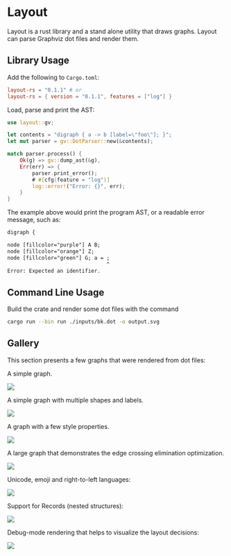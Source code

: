 # Layout

Layout is a rust library and a stand alone utility that draws graphs. Layout
can parse Graphviz dot files and render them.


## Library Usage

Add the following to `Cargo.toml`:

```toml
layout-rs = "0.1.1" # or
layout-rs = { version = "0.1.1", features = ["log"] }
```

Load, parse and print the AST:

```rust
use layout::gv;

let contents = "digraph { a -> b [label=\"foo\"]; }";
let mut parser = gv::DotParser::new(&contents);

match parser.process() {
    Ok(g) => gv::dump_ast(&g),
    Err(err) => {
        parser.print_error();
        # #[cfg(feature = "log")]
        log::error!("Error: {}", err);
    }
}
```

The example above would print the program AST, or a readable error message,
such as:

```txt
digraph {

node [fillcolor="purple"] A B;
node [fillcolor="orange"] Z;
node [fillcolor="green"] G; a = ;
                                ^
Error: Expected an identifier.
```


## Command Line Usage

Build the crate and render some dot files with the command

```bash
cargo run --bin run ./inputs/bk.dot -o output.svg
```

## Gallery

This section presents a few graphs that were rendered from dot files:

A simple graph.

![](docs/graph.png)

A simple graph with multiple shapes and labels.

![](docs/graph2.png)

A graph with a few style properties.

![](docs/colors.png)

A large graph that demonstrates the edge crossing elimination optimization.

![](docs/bk.png)

Unicode, emoji and right-to-left languages:

![](docs/heb.png)

Support for Records (nested structures):

![](docs/records.png)

Debug-mode rendering that helps to visualize the layout decisions:

![](docs/debug.png)
